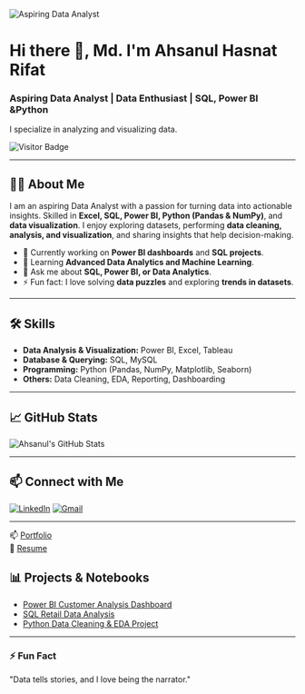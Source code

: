 ![Aspiring Data Analyst](https://media.licdn.com/dms/image/v2/D5616AQFj6WyD8NAnNQ/profile-displaybackgroundimage-shrink_350_1400/B56Zj60kR3HcAY-/0/1756554741803?e=1759363200&v=beta&t=IgkKHiFAUnbm-_YNbxJAm6a9X5D_AjtK2yq1kzXFXYo)
# Hi there 👋, Md. I'm Ahsanul Hasnat Rifat
### Aspiring Data Analyst | Data Enthusiast | SQL, Power BI &Python
I specialize in analyzing and visualizing data.

![Visitor Badge](https://visitor-badge.laobi.icu/badge?page_id=ahsanulhasnat.github.io)

---

## 👨‍💻 About Me
I am an aspiring Data Analyst with a passion for turning data into actionable insights. Skilled in **Excel, SQL, Power BI, Python (Pandas & NumPy)**, and **data visualization**. I enjoy exploring datasets, performing **data cleaning, analysis, and visualization**, and sharing insights that help decision-making.

- 🔭 Currently working on **Power BI dashboards** and **SQL projects**.
- 🌱 Learning **Advanced Data Analytics and Machine Learning**.
- 💬 Ask me about **SQL, Power BI, or Data Analytics**.
- ⚡ Fun fact: I love solving **data puzzles** and exploring **trends in datasets**.

---

## 🛠️ Skills
- **Data Analysis & Visualization:** Power BI, Excel, Tableau
- **Database & Querying:** SQL, MySQL
- **Programming:** Python (Pandas, NumPy, Matplotlib, Seaborn)
- **Others:** Data Cleaning, EDA, Reporting, Dashboarding

---

## 📈 GitHub Stats
![Ahsanul's GitHub Stats](https://github-readme-stats.vercel.app/api?username=ahsanulhasnat&show_icons=true&theme=radical)

---

## 📫 Connect with Me
[![LinkedIn](https://img.shields.io/badge/LinkedIn-blue?style=for-the-badge&logo=linkedin&logoColor=white)](https://www.linkedin.com/in/ahsanulhasnat/)
[![Gmail](https://img.shields.io/badge/Gmail-red?style=for-the-badge&logo=gmail&logoColor=white)](mailto:your-email@example.com)

---

📫 [Portfolio](https://md-ashanul-hasnat-rifat.github.io/md.ashanul.hssnat.rfiat.github.io/)  
📄 [Resume](https://md-ashanul-hasnat-rifat.github.io/md.ashanul.hssnat.rfiat.github.io/)  

## 📊 Projects & Notebooks
- [Power BI Customer Analysis Dashboard](#)
- [SQL Retail Data Analysis](#)
- [Python Data Cleaning & EDA Project](#)

---

### ⚡ Fun Fact
"Data tells stories, and I love being the narrator."

